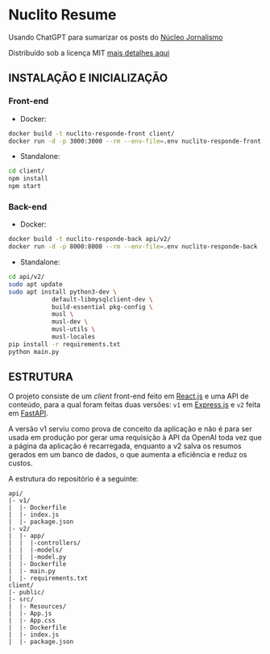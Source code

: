 # Nuclito Resume
Usando ChatGPT para sumarizar os posts do [Núcleo Jornalismo](https://nucleo.jor.br/)

Distribuído sob a licença MIT [mais detalhes aqui](https://github.com/voltdatalab/nuclito-resume/tree/main?tab=MIT-1-ov-file)

## INSTALAÇÃO E INICIALIZAÇÃO

### Front-end 
- Docker:
```bash
docker build -t nuclito-responde-front client/
docker run -d -p 3000:3000 --rm --env-file=.env nuclito-responde-front
```
- Standalone:
```bash
cd client/
npm install
npm start
```

### Back-end
- Docker:
```bash
docker build -t nuclito-responde-back api/v2/
docker run -d -p 8000:8000 --rm --env-file=.env nuclito-responde-back
```
- Standalone:
```bash
cd api/v2/
sudo apt update
sudo apt install python3-dev \
            default-libmysqlclient-dev \
            build-essential pkg-config \
            musl \
            musl-dev \
            musl-utils \
            musl-locales
pip install -r requirements.txt
python main.py
```


## ESTRUTURA
O projeto consiste de um *client* front-end feito em [React.js](https://react.dev/) e uma API de conteúdo, para a qual foram feitas duas versões: `v1` em [Express.js](https://expressjs.com) e `v2` feita em [FastAPI](https://fastapi.tiangolo.com/). 

A versão v1 serviu como prova de conceito da aplicação e não é para ser usada em produção por gerar uma requisição à API da OpenAI toda vez que a página da aplicação é recarregada, enquanto a v2 salva os resumos gerados em um banco de dados, o que aumenta a eficiência e reduz os custos. 

A estrutura do repositório é a seguinte:
```
api/
|- v1/
|  |- Dockerfile
|  |- index.js
|  |- package.json
|- v2/
|  |- app/
|  |  |-controllers/
|  |  |-models/
|  |  |-model.py
|  |- Dockerfile
|  |- main.py
|  |- requirements.txt
client/
|- public/
|- src/
|  |- Resources/
|  |- App.js
|  |- App.css
|  |- Dockerfile
|  |- index.js
|  |- package.json
```
